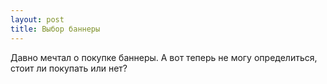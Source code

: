 ```yaml
---
layout: post 
title: Выбор баннеры 
--- 
```

Давно мечтал о покупке баннеры. А вот теперь не могу определиться, стоит ли покупать или нет?